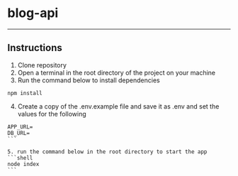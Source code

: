 # blog-api
---
## Instructions
1. Clone repository
2. Open a terminal in the root directory of the project on your machine
3. Run the command below to install dependencies
```shell
npm install
```
4. Create a copy of the .env.example file and save it as .env and set the values for the following
````dotenv
APP_URL=
DB_URL=
```

5. run the command below in the root directory to start the app
```shell
node index
```